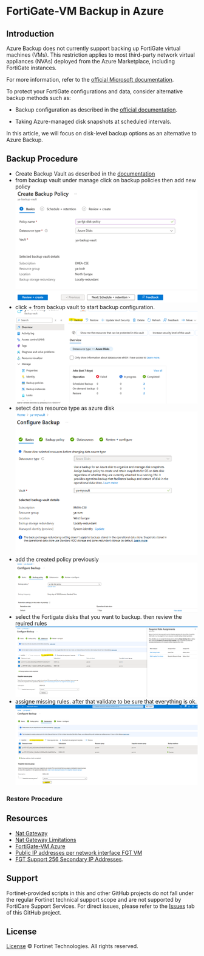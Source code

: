 # FortiGate-VM Backup in Azure

## Introduction

Azure Backup does not currently support backing up FortiGate virtual machines (VMs).
This restriction applies to most third-party network virtual appliances (NVAs) deployed from the Azure Marketplace, including FortiGate instances.

For more information, refer to the [official Microsoft documentation](https://learn.microsoft.com/en-us/azure/backup/backup-support-matrix-iaas).

To protect your FortiGate configurations and data, consider alternative backup methods such as:

- Backup configuration as described in the [official documentation](https://docs.fortinet.com/document/fortigate/7.6.4/administration-guide/702257).

- Taking Azure-managed disk snapshots at scheduled intervals.

In this article, we will focus on disk-level backup options as an alternative to Azure Backup.

## Backup Procedure

- Create Backup Vault as described in the [documentation](https://learn.microsoft.com/en-us/azure/backup/create-manage-backup-vault)
- from backup vault under manage click on backup policies then add new policy
![backup policy](images/backup_policy.png)
- click + from backup vault to start backup configuration. 
![Configure backup](images/backup_vault-backup.png)
- setect data resource type as azure disk
![config backup1](images/config_backup1.png)
- add the created policy previously
![config backup2](images/config_backup2.png)
- select the Fortigate disks that you want to backup. then review the reuired rules
![config backup3](images/config_backup3.png)
- assigne missing rules. after that validate to be sure that everything is ok.
![config backup4](images/config_backup4.png)

### Restore Procedure



## Resources

- [Nat Gateway](https://learn.microsoft.com/en-us/azure/nat-gateway/nat-gateway-resource)
- [Nat Gateway Limitations](https://learn.microsoft.com/en-us/azure/azure-resource-manager/management/azure-subscription-service-limits#azure-nat-gateway-limits)
- [FortiGate-VM Azure](https://docs.fortinet.com/document/fortigate-public-cloud/7.6.0/azure-administration-guide/128029)
- [Public IP addresses per network interface FGT VM](https://learn.microsoft.com/en-us/azure/azure-resource-manager/management/azure-subscription-service-limits#azure-resource-manager-virtual-networking-limits)
- [FGT Support 256 Secondary IP Addresses](https://community.fortinet.com/t5/FortiGate/Technical-Tip-FortiGate-can-create-max-32-secondary-IP-address/ta-p/230121).

## Support

Fortinet-provided scripts in this and other GitHub projects do not fall under the regular Fortinet technical support scope and are not supported by FortiCare Support Services.
For direct issues, please refer to the [Issues](https://github.com/40net-cloud/terraform-azure-fortigate/issues) tab of this GitHub project.

## License

[License](/../../blob/main/LICENSE) © Fortinet Technologies. All rights reserved.
